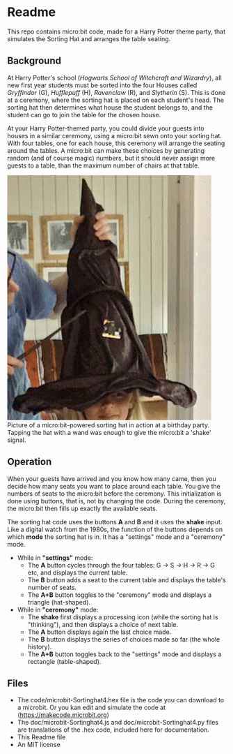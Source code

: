 # Readme
This repo contains micro:bit code, made for a Harry Potter theme party, that simulates the Sorting Hat and arranges the table seating.

## Background
At Harry Potter's school (_Hogwarts School of Witchcraft and Wizardry_), all new first year students must be sorted into the four Houses called _Gryffindor_ (G), _Hufflepuff_ (H), _Ravenclaw_ (R), and _Slytherin_ (S). This is done at a ceremony, where the sorting hat is placed on each student's head. The sorting hat then determines what house the student belongs to, and the student can go to join the table for the chosen house.

At your Harry Potter-themed party, you could divide your guests into houses in a similar ceremony, using a micro:bit sewn onto your sorting hat. With four tables, one for each house, this ceremony will arrange the seating around the tables. A micro:bit can make these choices by generating random (and of course magic) numbers, but it should never assign more guests to a table, than the maximum number of chairs at that table.

![Sorting hat at a party](doc/sortinghat.jpeg)
Picture of a micro:bit-powered sorting hat in action at a birthday party. Tapping the hat with a wand was enough to give the micro:bit a 'shake' signal.

## Operation
When your guests have arrived and you know how many came, then you decide how many seats you want to place around each table. You give the numbers of seats to the micro:bit before the ceremony. This initialization is done using buttons, that is, not by changing the code. During the ceremony, the micro:bit then fills up exactly the available seats.

The sorting hat code uses the buttons **A** and **B** and it uses the **shake** input. Like a digital watch from the 1980s, the function of the buttons depends on which **mode** the sorting hat is in. It has a "settings" mode and a "ceremony" mode.

- While in **"settings"** mode: 
  - The **A** button cycles through the four tables: G -> S -> H -> R -> G etc, and displays the current table.
  - The **B** button adds a seat to the current table and displays the table's number of seats.
  - The **A+B** button toggles to the "ceremony" mode and displays a triangle (hat-shaped).
- While in **"ceremony"** mode:
  - The **shake** first displays a processing icon (while the sorting hat is "thinking"), and then displays a choice of next table.
  - The **A** button displays again the last choice made.
  - The **B** button displays the series of choices made so far (the whole history).
  - The **A+B** button toggles back to the "settings" mode and displays a rectangle (table-shaped).

## Files
- The code/microbit-Sortinghat4.hex file is the code you can download to a microbit. Or you kan edit and simulate the code at (https://makecode.microbit.org)
- The doc/microbit-Sortinghat4.js and doc/microbit-Sortinghat4.py files are translations of the .hex code, included here for documentation.
- This Readme file
- An MIT license

